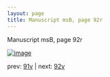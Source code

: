 ```yaml
---
layout: page
title: Manuscript msB, page 92r
---
```


Manuscript msB, page 92r

[![image](http://www.homermultitext.org/iipsrv?OBJ=IIP,1.0&FIF=/project/homer/pyramidal/deepzoom/hmt/vbbifolio/v1/vb_91v_92r.tif&WID=100&CVT=JPEG)](http://www.homermultitext.org/ict2/?urn=urn:cite2:hmt:vbbifolio.v1:vb_91v_92r)

prev:  [91v](../91v) | next:  [92v](../92v)

